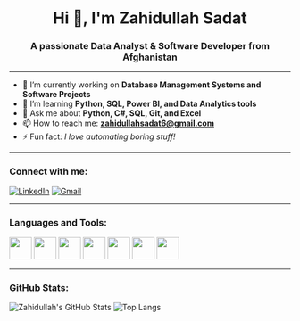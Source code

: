 <h1 align="center">Hi 👋, I'm Zahidullah Sadat</h1>
<h3 align="center">A passionate Data Analyst & Software Developer from Afghanistan</h3>

---

- 🔭 I’m currently working on **Database Management Systems and Software Projects**
- 🌱 I’m learning **Python, SQL, Power BI, and Data Analytics tools**
- 💬 Ask me about **Python, C#, SQL, Git, and Excel**
- 📫 How to reach me: **zahidullahsadat6@gmail.com**
- ⚡ Fun fact: *I love automating boring stuff!*


---

### Connect with me:
[![LinkedIn](https://img.shields.io/badge/LinkedIn-blue?logo=linkedin&style=for-the-badge)](https://linkedin.com)
[![Gmail](https://img.shields.io/badge/Gmail-red?logo=gmail&style=for-the-badge)](mailto:zahidullahsadat6@gmail.com)

---

### Languages and Tools:
<img src="https://cdn.jsdelivr.net/gh/devicons/devicon/icons/python/python-original.svg" width="40" />
<img src="https://cdn.jsdelivr.net/gh/devicons/devicon/icons/csharp/csharp-original.svg" width="40" />
<img src="https://cdn.jsdelivr.net/gh/devicons/devicon/icons/mysql/mysql-original.svg" width="40" />
<img src="https://cdn.jsdelivr.net/gh/devicons/devicon/icons/linux/linux-original.svg" width="40" />
<img src="https://cdn.jsdelivr.net/gh/devicons/devicon/icons/git/git-original.svg" width="40" />
<img src="https://cdn.jsdelivr.net/gh/devicons/devicon/icons/github/github-original.svg" width="40" />
<img src="https://cdn.jsdelivr.net/gh/devicons/devicon/icons/vscode/vscode-original.svg" width="40" />

---

### GitHub Stats:
![Zahidullah's GitHub Stats](https://github-readme-stats.vercel.app/api?username=zahidullahsadat6&show_icons=true&theme=radical)
![Top Langs](https://github-readme-stats.vercel.app/api/top-langs/?username=zahidullahsadat6&layout=compact&theme=radical)

